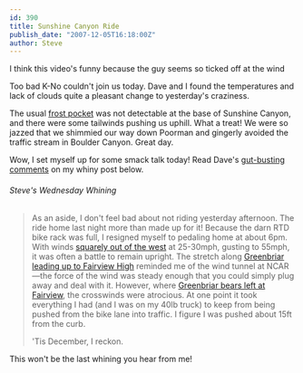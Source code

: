 ```yaml
---
id: 390
title: Sunshine Canyon Ride
publish_date: "2007-12-05T16:18:00Z"
author: Steve
---
```

  
I think this video's funny because the guy seems so ticked off at the wind

Too bad K-No couldn't join us today. Dave and I found the temperatures and lack of clouds quite a pleasant change to yesterday's craziness.

The usual [frost pocket](http://www.komotv.com/weather/asksteve/4347556.html) was not detectable at the base of Sunshine Canyon, and there were some tailwinds pushing us uphill. What a treat! We were so jazzed that we shimmied our way down Poorman and gingerly avoided the traffic stream in Boulder Canyon. Great day.

Wow, I set myself up for some smack talk today! Read Dave's [gut-busting comments](http://www.flagstafffrenzy.org/2007/12/05/sunshine-canyon-ride-2#comment-572) on my whiny post below.

###### Steve's Wednesday Whining

> As an aside, I don't feel bad about not riding yesterday afternoon. The ride home last night more than made up for it! Because the darn RTD bike rack was full, I resigned myself to pedaling home at about 6pm. With winds [squarely out of the west](http://maps.google.com/maps/ms?ie=UTF8&hl=en&t=p&om=1&msa=0&msid=106412931864288195098.0004408c993b86bf89ea2&ll=39.97245,-105.255632&spn=0.055055,0.125999&z=14&iwloc=0004408cc1a82ff9ad6b8) at 25-30mph, gusting to 55mph, it was often a battle to remain upright. The stretch along [Greenbriar leading up to Fairview High](http://maps.google.com/maps/ms?ie=UTF8&hl=en&t=p&om=1&msa=0&msid=106412931864288195098.0004408c993b86bf89ea2&ll=39.97245,-105.255632&spn=0.055055,0.125999&z=14&iwloc=0004408c9d848253bec70) reminded me of the wind tunnel at NCAR—the force of the wind was steady enough that you could simply plug away and deal with it. However, where [Greenbriar bears left at Fairview](http://maps.google.com/maps/ms?ie=UTF8&hl=en&msa=0&t=p&om=1&msid=106412931864288195098.0004408c993b86bf89ea2&ll=39.97245,-105.255632&spn=0.055055,0.125999&z=14&iwloc=0004408cb3474c5b988e8), the crosswinds were atrocious. At one point it took everything I had (and I was on my 40lb truck) to keep from being pushed from the bike lane into traffic. I figure I was pushed about 15ft from the curb.
> 
> 'Tis December, I reckon.

This won't be the last whining you hear from me!
